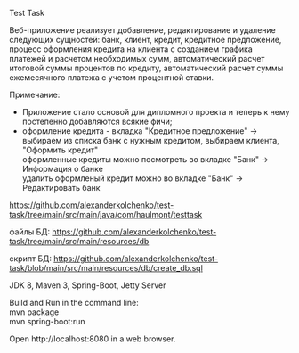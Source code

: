 Test Task




Веб-приложение реализует добавление, редактирование и удаление следующих сущностей: банк, клиент, кредит, кредитное предложение, процесс оформления кредита на клиента с созданием графика платежей и расчетом
необходимых сумм, автоматический расчет итоговой суммы процентов по кредиту, автоматический расчет суммы ежемесячного платежа с учетом процентной ставки.


Примечание:<br>
- Приложение стало основой для дипломного проекта и теперь к нему постепенно добавляются всякие фичи;
- оформление кредита - вкладка "Кредитное предложение" -> выбираем из списка банк с нужным кредитом, выбираем клиента, "Оформить кредит"<br>
оформленные кредиты можно посмотреть во вкладке "Банк" -> Информация о банке<br>
удалить оформленый кредит можно во вкладке "Банк" -> Редактировать банк




https://github.com/alexanderkolchenko/test-task/tree/main/src/main/java/com/haulmont/testtask

файлы БД:
https://github.com/alexanderkolchenko/test-task/tree/main/src/main/resources/db

скрипт БД:
https://github.com/alexanderkolchenko/test-task/blob/main/src/main/resources/db/create_db.sql

JDK 8, Maven 3, Spring-Boot, Jetty Server

Build and Run in the command line:<br>
mvn package<br>
mvn spring-boot:run

Open http://localhost:8080 in a web browser.

